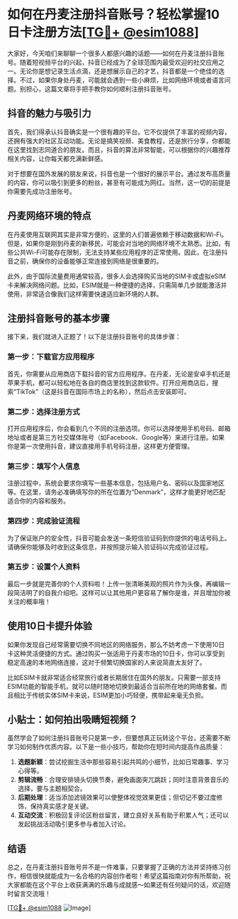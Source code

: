 # 如何在丹麦注册抖音账号？轻松掌握10日卡注册方法[[TG💪+ @esim1088](https://t.me/s/esim1088)]

大家好，今天咱们来聊聊一个很多人都感兴趣的话题——如何在丹麦注册抖音账号。随着短视频平台的兴起，抖音已经成为了全球范围内最受欢迎的社交应用之一。无论你是想记录生活点滴，还是想展示自己的才艺，抖音都是一个绝佳的选择。不过，如果你身处丹麦，可能就会遇到一些小麻烦，比如网络环境或者语言问题。别担心，这篇文章将手把手教你如何顺利注册抖音账号。

## 抖音的魅力与吸引力

首先，我们得承认抖音确实是一个很有趣的平台。它不仅提供了丰富的视频内容，还拥有强大的社区互动功能。无论是搞笑视频、美食教程，还是旅行分享，你都能在这里找到志同道合的朋友。而且，抖音的算法非常智能，可以根据你的兴趣推荐相关内容，让你每天都充满新鲜感。

对于想要在国外发展的朋友来说，抖音也是一个很好的展示平台。通过发布高质量的内容，你可以吸引到更多的粉丝，甚至有可能成为网红。当然，这一切的前提是你需要先成功注册账号。

## 丹麦网络环境的特点

在丹麦使用互联网其实是非常方便的，这里的人们普遍依赖于移动数据和Wi-Fi。但是，如果你是刚到丹麦的新移民，可能会对当地的网络环境不太熟悉。比如，有些公共Wi-Fi可能存在限制，无法支持某些应用程序的正常使用。因此，在注册抖音之前，确保你的设备能够正常连接到网络是很重要的。

此外，由于国际流量费用通常较高，很多人会选择购买当地的SIM卡或虚拟eSIM卡来解决网络问题。比如，ESIM就是一种便捷的选择，只需简单几步就能激活并使用，非常适合像我们这样需要快速适应新环境的人群。

## 注册抖音账号的基本步骤

接下来，我们就进入正题了！以下是注册抖音账号的具体步骤：

### 第一步：下载官方应用程序

首先，你需要从应用商店下载抖音的官方应用程序。在丹麦，无论是安卓手机还是苹果手机，都可以轻松地在各自的商店里找到这款软件。打开应用商店后，搜索“TikTok”（这是抖音在国际市场上的名称），然后点击安装即可。

### 第二步：选择注册方式

打开应用程序后，你会看到几个不同的注册选项。你可以选择使用手机号码、邮箱地址或者是第三方社交媒体账号（如Facebook、Google等）来进行注册。如果你是第一次使用抖音，建议直接用手机号码注册，这样更方便管理。

### 第三步：填写个人信息

注册过程中，系统会要求你填写一些基本信息，包括用户名、密码以及国家地区等。在这里，请务必准确填写你的所在位置为“Denmark”，这样才能更好地匹配适合你的内容和服务。

### 第四步：完成验证流程

为了保证账户的安全性，抖音可能会发送一条短信验证码到你提供的电话号码上。请确保你能够及时收到这条信息，并按照提示输入验证码以完成验证过程。

### 第五步：设置个人资料

最后一步就是完善你的个人资料啦！上传一张清晰美观的照片作为头像，再编辑一段简洁明了的自我介绍吧。这样可以让其他用户更容易了解你是谁，并且增加你被关注的概率哦！

## 使用10日卡提升体验

如果你发现自己经常需要切换不同地区的网络服务，那么不妨考虑一下使用10日卡这种灵活便捷的方式。通过购买一张适用于丹麦市场的10日卡，你可以享受到稳定高速的本地网络连接，这对于频繁切换国家的人来说简直太友好了。

比如ESIM卡就非常适合经常旅行或者长期居住在国外的朋友。只需要一部支持ESIM功能的智能手机，就可以随时随地切换到最适合当前所在地的网络套餐。而且相比于传统实体SIM卡来说，ESIM更加小巧轻便，携带起来毫无负担。

## 小贴士：如何拍出吸睛短视频？

虽然学会了如何注册抖音账号只是第一步，但要想真正玩转这个平台，还需要不断学习如何制作优质内容。以下是一些小技巧，帮助你在短时间内提高作品质量：

1. **选题新颖**：尝试挖掘生活中那些容易引起共鸣的小细节，比如日常趣事、学习心得等。
2. **剪辑流畅**：合理安排镜头切换节奏，避免画面突兀跳跃；同时注意背景音乐的选择，要与主题相契合。
3. **后期处理**：适当添加滤镜效果可以使整体视觉效果更佳；但切记不要过度修饰，保持真实感才是关键。
4. **互动交流**：积极回复评论区粉丝留言，建立良好关系有助于积累人气；还可以发起挑战活动吸引更多参与者加入讨论。

## 结语

总之，在丹麦注册抖音账号并不是一件难事，只要掌握了正确的方法并坚持练习创作，相信很快就能成为一名合格的内容创作者啦！希望这篇指南对你有所帮助，祝大家都能在这个平台上收获满满的乐趣与成就感～如果还有任何疑问的话，欢迎随时留言交流哦！

[[TG💪+ @esim1088](https://t.me/s/esim1088) ![Image](https://i.postimg.cc/4NQfJmqS/Snipaste-2025-05-13-00-14-12.png)]